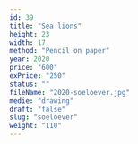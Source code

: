 ```yaml
---
id: 39
title: "Sea lions"
height: 23
width: 17
method: "Pencil on paper"
year: 2020
price: "600"
exPrice: "250"
status: ""
fileName: "2020-soeloever.jpg"
medie: "drawing"
draft: "false"
slug: "soeloever"
weight: "110"
---
```

